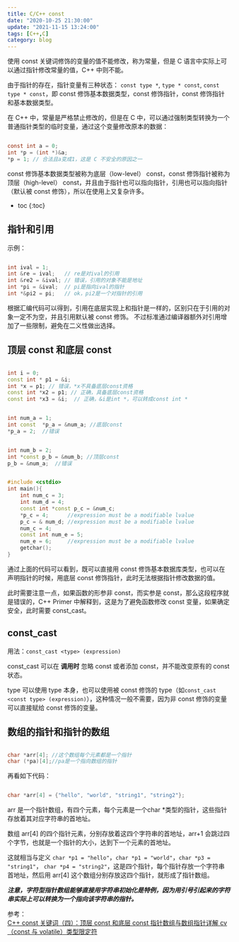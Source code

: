 ```yaml
---
title: C/C++ const
date: "2020-10-25 21:30:00"
update: "2021-11-15 13:24:00"
tags: [C++,C]
category: blog
---
```

使用 const 关键词修饰的变量的值不能修改，称为常量，但是 C 语言中实际上可以通过指针修改常量的值，C++ 中则不能。

<!-- more -->

由于指针的存在，指针变量有三种状态： `const type *`, `type * const`, `const type * const`，即 const 修饰基本数据类型，const 修饰指针，const 修饰指针和基本数据类型。

在 C++ 中，常量是严格禁止修改的，但是在 C 中，可以通过强制类型转换为一个普通指针类型的临时变量，通过这个变量修改原本的数据：

```c

const int a = 0;
int *p = (int *)&a;
*p = 1; // 合法且a变成1，这是 C 不安全的原因之一

```

const 修饰基本数据类型被称为底层（low-level） const，const 修饰指针被称为顶层（high-level） const，并且由于指针也可以指向指针，引用也可以指向指针（默认被 const 修饰），所以在使用上又复杂许多。

* toc
{:toc}

## 指针和引用

示例：

```cpp

int ival = 1;
int &re = ival;   // re是对ival的引用
int &re2 = &ival; // 错误，引用的对象不能是地址
int *pi = &ival;  // pi是指向ival的指针
int *&pi2 = pi;   // ok，pi2是一个对指针的引用

```

根据汇编代码可以得到，引用在底层实现上和指针是一样的，区别只在于引用的对象一定不为空，并且引用默认被 const 修饰。
不过标准通过编译器额外对引用增加了一些限制，避免在二义性做出选择。

## 顶层 const 和底层 const

```cpp

int i = 0;
const int * p1 = &i;
int *x = p1; // 错误，*x不具备底层const资格
const int *x2 = p1; // 正确，具备底层const资格
const int *x3 = &i;  // 正确，&i是int *，可以转成const int *

````

```cpp

int num_a = 1;
int const  *p_a = &num_a; //底层const
*p_a = 2;  //错误

```

```cpp

int num_b = 2;
int *const p_b = &num_b; //顶层const
p_b = &num_a;  //错误

```

```cpp

#include <cstdio>
int main(){
	int num_c = 3;
	int num_d = 4;
    const int *const p_c = &num_c;
	*p_c = 4;      //expression must be a modifiable lvalue
	p_c = & num_d; //expression must be a modifiable lvalue
	num_c = 4;
	const int num_e = 5;
	num_e = 6;     //expression must be a modifiable lvalue
	getchar();
}

```

通过上面的代码可以看到，既可以直接用 const 修饰基本数据库类型，也可以在声明指针的时候，用底层 const 修饰指针，此时无法根据指针修改数据的值。

此时需要注意一点，如果函数的形参非 const，而实参是 const，那么这段程序就是错误的，C++ Primer 中解释到，这是为了避免函数修改 const 变量，如果确定安全，此时需要 const_cast。

## const_cast

用法：`const_cast <type> (expression)`

const_cast 可以在 **调用时** 忽略 const 或者添加 const，并不能改变原有的 const 状态。

type 可以使用 type 本身，也可以使用被 const 修饰的 type（如`const_cast <const type> (expression)`），这种情况一般不需要，因为非 const 修饰的变量可以直接赋给 const 修饰的变量。

## 数组的指针和指针的数组

```cpp

char *arr[4]; //这个数组每个元素都是一个指针
char (*pa)[4];//pa是一个指向数组的指针

```

再看如下代码：

```cpp

char *arr[4] = {"hello", "world", "string1", "string2"};

```

arr 是一个指针数组，有四个元素，每个元素是一个char *类型的指针，这些指针存放着其对应字符串的首地址。

数组 arr[4] 的四个指针元素，分别存放着这四个字符串的首地址，arr+1 会跳过四个字节，也就是一个指针的大小，达到下一个元素的首地址。

这就相当与定义 `char *p1 = "hello"`，`char *p1 = "world"`，`char *p3 = "string1"`， `char *p4 = "string2"`，这是四个指针，每个指针存放一个字符串首地址，然后用 arr[4] 这个数组分别存放这四个指针，就形成了指针数组。

 ***注意，字符型指针数组能够直接用字符串初始化是特例，因为用引号引起来的字符串实际上可以转换为一个指向该字符串的指针。***

<div class="ref-label">参考：</div>
<div class="ref-list">
<a href="https://www.dyxmq.cn/program/code/c-cpp/cpp-const-4-top-level-const-and-low-level-const.html">
C++ const 关键词（四）：顶层 const 和底层 const
</a>
<a href="https://blog.csdn.net/men_wen/article/details/52694069">
指针数组与数组指针详解
</a>
<a href="https://zh.cppreference.com/w/cpp/language/cv">
cv（const 与 volatile）类型限定符
</a>
</div>